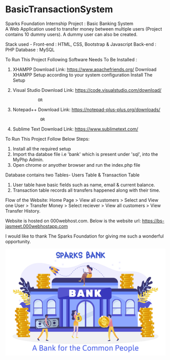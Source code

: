 # BasicTransactionSystem

Sparks Foundation Internship Project : Basic Banking System  
A Web Application used to transfer money between multiple users (Project contains 10 dummy users). A dummy user can also be created.

Stack used -
Front-end : HTML, CSS, Bootstrap & Javascript
Back-end : PHP
Database : MySQL

To Run This Project Following Software Needs To Be Installed :

1.  XHAMPP
    Download Link: https://www.apachefriends.org/
    Download XHAMPP Setup according to your system configuration
    Install The Setup

2.  Visual Studio
    Download Link: https://code.visualstudio.com/download/

                   OR

3.  Notepad++
    Download Link: https://notepad-plus-plus.org/downloads/

                    OR

4.  Sublime Text
    Download Link: https://www.sublimetext.com/

To Run This Project Follow Below Steps:

1. Install all the required setup
2. Import tha databse file i.e 'bank' which is present under 'sql', into the MyPhp Admin.
3. Open chrome or anyother browser and run the index.php file

Database contains two Tables- Users Table & Transaction Table

1. User table have basic fields such as name, email & current balance.
2. Transaction table records all transfers happened along with their time.

Flow of the Website: Home Page > View all customers > Select and View one User > Transfer Money > Select reciever > View all customers > View Transfer History.

Website is hosted on 000webhost.com. Below is the website url:
https://bs-jasmeet.000webhostapp.com

I would like to thank The Sparks Foundation for giving me such a wonderful opportunity.

![image](/img/bank.jpg)
